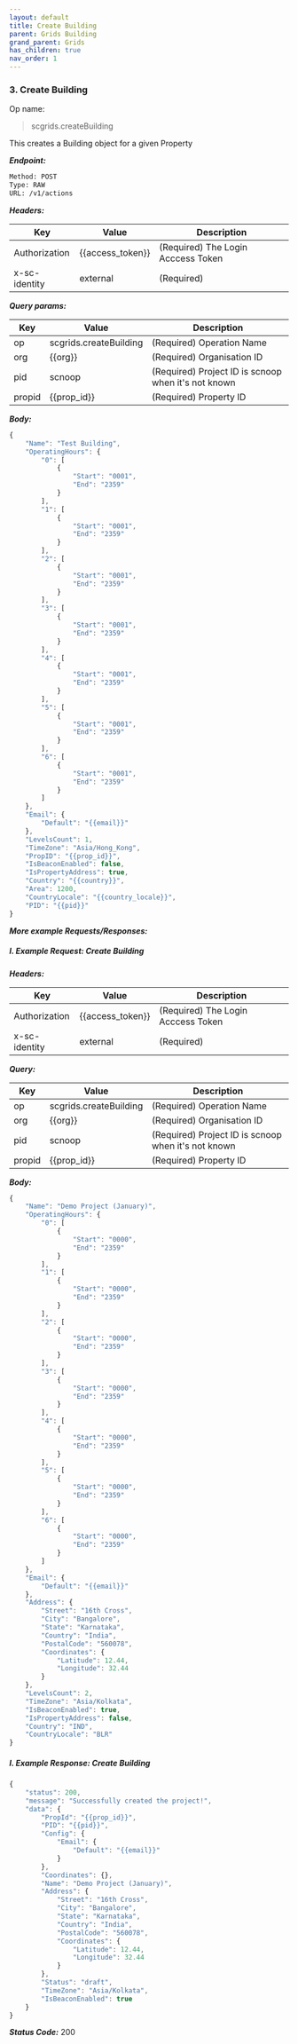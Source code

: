 ```yaml
---
layout: default
title: Create Building
parent: Grids Building
grand_parent: Grids
has_children: true
nav_order: 1
---
```



### 3. Create Building


Op name: 

> scgrids.createBuilding

This creates a Building object for a given Property


***Endpoint:***

```bash
Method: POST
Type: RAW
URL: /v1/actions
```


***Headers:***

| Key | Value | Description |
| --- | ------|-------------|
| Authorization | {{access_token}} | (Required) The Login Acccess Token |
| x-sc-identity | external | (Required) |



***Query params:***

| Key | Value | Description |
| --- | ------|-------------|
| op | scgrids.createBuilding | (Required) Operation Name |
| org | {{org}} | (Required) Organisation ID |
| pid | scnoop | (Required) Project ID is scnoop when it's not known |
| propid | {{prop_id}} | (Required) Property ID |



***Body:***

```js        
{
    "Name": "Test Building",
    "OperatingHours": {
        "0": [
            {
                "Start": "0001",
                "End": "2359"
            }
        ],
        "1": [
            {
                "Start": "0001",
                "End": "2359"
            }
        ],
        "2": [
            {
                "Start": "0001",
                "End": "2359"
            }
        ],
        "3": [
            {
                "Start": "0001",
                "End": "2359"
            }
        ],
        "4": [
            {
                "Start": "0001",
                "End": "2359"
            }
        ],
        "5": [
            {
                "Start": "0001",
                "End": "2359"
            }
        ],
        "6": [
            {
                "Start": "0001",
                "End": "2359"
            }
        ]
    },
    "Email": {
        "Default": "{{email}}"
    },
    "LevelsCount": 1,
    "TimeZone": "Asia/Hong_Kong",
    "PropID": "{{prop_id}}",
    "IsBeaconEnabled": false,
    "IsPropertyAddress": true,
    "Country": "{{country}}",
    "Area": 1200,
    "CountryLocale": "{{country_locale}}",
    "PID": "{{pid}}"
}
```



***More example Requests/Responses:***


##### I. Example Request: Create Building


***Headers:***

| Key | Value | Description |
| --- | ------|-------------|
| Authorization | {{access_token}} | (Required) The Login Acccess Token |
| x-sc-identity | external | (Required) |



***Query:***

| Key | Value | Description |
| --- | ------|-------------|
| op | scgrids.createBuilding | (Required) Operation Name |
| org | {{org}} | (Required) Organisation ID |
| pid | scnoop | (Required) Project ID is scnoop when it's not known |
| propid | {{prop_id}} | (Required) Property ID |



***Body:***

```js        
{
    "Name": "Demo Project (January)",
    "OperatingHours": {
        "0": [
            {
                "Start": "0000",
                "End": "2359"
            }
        ],
        "1": [
            {
                "Start": "0000",
                "End": "2359"
            }
        ],
        "2": [
            {
                "Start": "0000",
                "End": "2359"
            }
        ],
        "3": [
            {
                "Start": "0000",
                "End": "2359"
            }
        ],
        "4": [
            {
                "Start": "0000",
                "End": "2359"
            }
        ],
        "5": [
            {
                "Start": "0000",
                "End": "2359"
            }
        ],
        "6": [
            {
                "Start": "0000",
                "End": "2359"
            }
        ]
    },
    "Email": {
        "Default": "{{email}}"
    },
    "Address": {
        "Street": "16th Cross",
        "City": "Bangalore",
        "State": "Karnataka",
        "Country": "India",
        "PostalCode": "560078",
        "Coordinates": {
            "Latitude": 12.44,
            "Longitude": 32.44
        }
    },
    "LevelsCount": 2,
    "TimeZone": "Asia/Kolkata",
    "IsBeaconEnabled": true,
    "IsPropertyAddress": false,
    "Country": "IND",
    "CountryLocale": "BLR"
}
```



##### I. Example Response: Create Building
```js
{
    "status": 200,
    "message": "Successfully created the project!",
    "data": {
        "PropId": "{{prop_id}}",
        "PID": "{{pid}}",
        "Config": {
            "Email": {
                "Default": "{{email}}"
            }
        },
        "Coordinates": {},
        "Name": "Demo Project (January)",
        "Address": {
            "Street": "16th Cross",
            "City": "Bangalore",
            "State": "Karnataka",
            "Country": "India",
            "PostalCode": "560078",
            "Coordinates": {
                "Latitude": 12.44,
                "Longitude": 32.44
            }
        },
        "Status": "draft",
        "TimeZone": "Asia/Kolkata",
        "IsBeaconEnabled": true
    }
}
```


***Status Code:*** 200

<br>